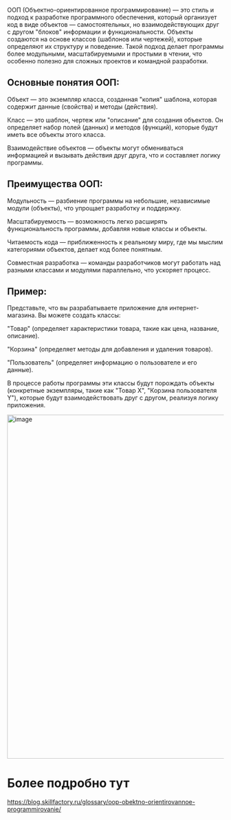 ООП (Объектно-ориентированное программирование) — это стиль и подход к разработке программного обеспечения, который организует код в виде объектов — самостоятельных, но взаимодействующих друг с другом "блоков" информации и функциональности. Объекты создаются на основе классов (шаблонов или чертежей), которые определяют их структуру и поведение. Такой подход делает программы более модульными, масштабируемыми и простыми в чтении, что особенно полезно для сложных проектов и командной разработки. 


## Основные понятия ООП:

Объект — это экземпляр класса, созданная "копия" шаблона, которая содержит данные (свойства) и методы (действия). 

Класс — это шаблон, чертеж или "описание" для создания объектов. Он определяет набор полей (данных) и методов (функций), которые будут иметь все объекты этого класса. 

Взаимодействие объектов — объекты могут обмениваться информацией и вызывать действия друг друга, что и составляет логику программы. 

## Преимущества ООП:

Модульность — разбиение программы на небольшие, независимые модули (объекты), что упрощает разработку и поддержку. 

Масштабируемость — возможность легко расширять функциональность программы, добавляя новые классы и объекты. 

Читаемость кода — приближенность к реальному миру, где мы мыслим категориями объектов, делает код более понятным. 

Совместная разработка — команды разработчиков могут работать над разными классами и модулями параллельно, что ускоряет процесс. 


## Пример:

Представьте, что вы разрабатываете приложение для интернет-магазина. Вы можете создать классы: 

"Товар" (определяет характеристики товара, такие как цена, название, описание).

"Корзина" (определяет методы для добавления и удаления товаров).

"Пользователь" (определяет информацию о пользователе и его данные).

В процессе работы программы эти классы будут порождать объекты (конкретные экземпляры, такие как "Товар X", "Корзина пользователя Y"), которые будут взаимодействовать друг с другом, реализуя логику приложения. 

<img width="1200" height="800" alt="image" src="https://github.com/user-attachments/assets/1d97bc78-8ee5-4b5e-b9fa-96d3490b0036" />


# Более подробно тут

https://blog.skillfactory.ru/glossary/oop-obektno-orientirovannoe-programmirovanie/
